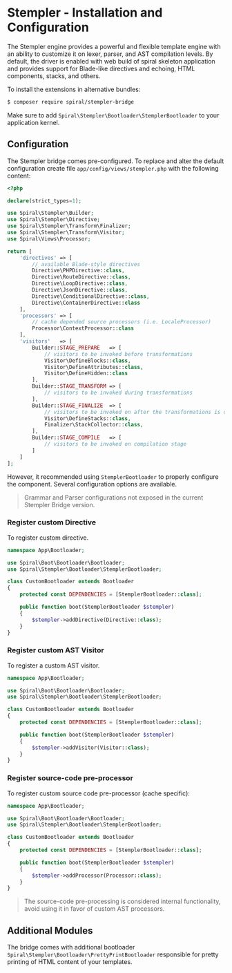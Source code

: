 
# Stempler - Installation and Configuration
The Stempler engine provides a powerful and flexible template engine with an ability to customize it on lexer, parser, and AST
compilation levels. By default, the driver is enabled with web build of spiral skeleton application and provides support
for Blade-like directives and echoing, HTML components, stacks, and others.

To install the extensions in alternative bundles:

```bash
$ composer require spiral/stempler-bridge
```

Make sure to add `Spiral\Stempler\Bootloader\StemplerBootloader` to your application kernel.

## Configuration
The Stempler bridge comes pre-configured. To replace and alter the default configuration create file `app/config/views/stempler.php`
with the following content:

```php
<?php

declare(strict_types=1);

use Spiral\Stempler\Builder;
use Spiral\Stempler\Directive;
use Spiral\Stempler\Transform\Finalizer;
use Spiral\Stempler\Transform\Visitor;
use Spiral\Views\Processor;

return [
    'directives' => [
        // available Blade-style directives
        Directive\PHPDirective::class,
        Directive\RouteDirective::class,
        Directive\LoopDirective::class,
        Directive\JsonDirective::class,
        Directive\ConditionalDirective::class,
        Directive\ContainerDirective::class
    ],
    'processors' => [
        // cache depended source processors (i.e. LocaleProcessor)
        Processor\ContextProcessor::class
    ],
    'visitors'   => [
        Builder::STAGE_PREPARE   => [
            // visitors to be invoked before transformations
            Visitor\DefineBlocks::class,
            Visitor\DefineAttributes::class,
            Visitor\DefineHidden::class
        ],
        Builder::STAGE_TRANSFORM => [
            // visitors to be invoked during transformations
        ],
        Builder::STAGE_FINALIZE  => [
            // visitors to be invoked on after the transformations is over
            Visitor\DefineStacks::class,
            Finalizer\StackCollector::class,
        ],
        Builder::STAGE_COMPILE   => [
            // visitors to be invoked on compilation stage
        ]
    ]
];
``` 

However, it recommended using `StemplerBootloader` to properly configure the component. Several configuration options are available.

> Grammar and Parser configurations not exposed in the current Stempler Bridge version.

### Register custom Directive
To register custom directive.

```php
namespace App\Bootloader;

use Spiral\Boot\Bootloader\Bootloader;
use Spiral\Stempler\Bootloader\StemplerBootloader;

class CustomBootloader extends Bootloader
{
    protected const DEPENDENCIES = [StemplerBootloader::class];

    public function boot(StemplerBootloader $stempler)
    {
        $stempler->addDirective(Directive::class);
    }
}
```

### Register custom AST Visitor
To register a custom AST visitor.

```php
namespace App\Bootloader;

use Spiral\Boot\Bootloader\Bootloader;
use Spiral\Stempler\Bootloader\StemplerBootloader;

class CustomBootloader extends Bootloader
{
    protected const DEPENDENCIES = [StemplerBootloader::class];

    public function boot(StemplerBootloader $stempler)
    {
        $stempler->addVisitor(Visitor::class);
    }
}
```

### Register source-code pre-processor
To register custom source code pre-processor (cache specific):

```php
namespace App\Bootloader;

use Spiral\Boot\Bootloader\Bootloader;
use Spiral\Stempler\Bootloader\StemplerBootloader;

class CustomBootloader extends Bootloader
{
    protected const DEPENDENCIES = [StemplerBootloader::class];

    public function boot(StemplerBootloader $stempler)
    {
        $stempler->addProcessor(Processor::class);
    }
}
```

> The source-code pre-processing is considered internal functionality, avoid using it in favor of custom AST processors.

## Additional Modules
The bridge comes with additional bootloader `Spiral\Stempler\Bootloader\PrettyPrintBootloader` responsible for pretty 
printing of HTML content of your templates.
